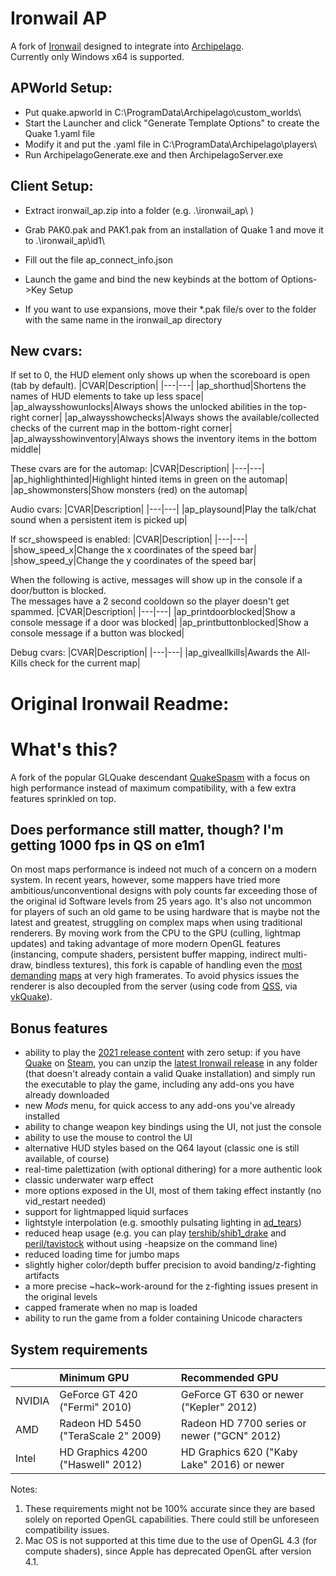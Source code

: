 # Ironwail AP
A fork of [Ironwail](https://github.com/andrei-drexler/ironwail) designed to integrate into [Archipelago](https://github.com/ArchipelagoMW/Archipelago/releases).  
Currently only Windows x64 is supported.  

## APWorld Setup:
- Put quake.apworld in C:\\ProgramData\\Archipelago\\custom_worlds\\
- Start the Launcher and click "Generate Template Options" to create the Quake 1.yaml file
- Modify it and put the .yaml file in C:\\ProgramData\\Archipelago\\players\\
- Run ArchipelagoGenerate.exe and then ArchipelagoServer.exe

## Client Setup:
- Extract ironwail_ap.zip into a folder (e.g. .\\ironwail_ap\\ )
- Grab PAK0.pak and PAK1.pak from an installation of Quake 1 and move it to .\\ironwail_ap\\id1\\
- Fill out the file ap_connect_info.json
- Launch the game and bind the new keybinds at the bottom of Options->Key Setup

- If you want to use expansions, move their *.pak file/s over to the folder with the same name in the ironwail_ap directory

## New cvars:
If set to 0, the HUD element only shows up when the scoreboard is open (tab by default).
|CVAR|Description|
|---|---|
|ap_shorthud|Shortens the names of HUD elements to take up less space|
|ap_alwaysshowunlocks|Always shows the unlocked abilities in the top-right corner|
|ap_alwaysshowchecks|Always shows the available/collected checks of the current map in the bottom-right corner|
|ap_alwaysshowinventory|Always shows the inventory items in the bottom middle|

These cvars are for the automap:
|CVAR|Description|
|---|---|
|ap_highlighthinted|Highlight hinted items in green on the automap|
|ap_showmonsters|Show monsters (red) on the automap|

Audio cvars:
|CVAR|Description|
|---|---|
|ap_playsound|Play the talk/chat sound when a persistent item is picked up|

If scr_showspeed is enabled:
|CVAR|Description|
|---|---|
|show_speed_x|Change the x coordinates of the speed bar|
|show_speed_y|Change the y coordinates of the speed bar|

When the following is active, messages will show up in the console if a door/button is blocked.  
The messages have a 2 second cooldown so the player doesn't get spammed.
|CVAR|Description|
|---|---|
|ap_printdoorblocked|Show a console message if a door was blocked|
|ap_printbuttonblocked|Show a console message if a button was blocked|

Debug cvars:
|CVAR|Description|
|---|---|
|ap_giveallkills|Awards the All-Kills check for the current map|

# Original Ironwail Readme:

# What's this?
A fork of the popular GLQuake descendant [QuakeSpasm](https://sourceforge.net/projects/quakespasm/) with a focus on high performance instead of maximum compatibility, with a few extra features sprinkled on top.

## Does performance still matter, though? I'm getting 1000 fps in QS on e1m1
On most maps performance is indeed not much of a concern on a modern system. In recent years, however, some mappers have tried more ambitious/unconventional designs with poly counts far exceeding those of the original id Software levels from 25 years ago. It's also not uncommon for players of such an old game to be using hardware that is maybe not the latest and greatest, struggling on complex maps when using traditional renderers. By moving work from the CPU to the GPU (culling, lightmap updates) and taking advantage of more modern OpenGL features (instancing, compute shaders, persistent buffer mapping, indirect multi-draw, bindless textures), this fork is capable of handling even the [most](https://www.quaddicted.com/reviews/ter_shibboleth_drake_redux.html) [demanding](https://www.quaddicted.com/forum/viewtopic.php?id=1171) [maps](https://www.quaddicted.com/reviews/ravenkeep.html) at very high framerates. To avoid physics issues the renderer is also decoupled from the server (using code from [QSS](https://github.com/Shpoike/Quakespasm/), via [vkQuake](https://github.com/Novum/vkQuake)).

## Bonus features
- ability to play the [2021 release content](https://store.steampowered.com/app/2310/QUAKE/) with zero setup: if you have [Quake](https://store.steampowered.com/app/2310/QUAKE/) on [Steam](https://store.steampowered.com/app/2310/QUAKE/), you can unzip the [latest Ironwail release](https://github.com/andrei-drexler/ironwail/releases/latest) in any folder (that doesn't already contain a valid Quake installation) and simply run the executable to play the game, including any add-ons you have already downloaded
- new *Mods* menu, for quick access to any add-ons you've already installed
- ability to change weapon key bindings using the UI, not just the console
- ability to use the mouse to control the UI
- alternative HUD styles based on the Q64 layout (classic one is still available, of course)
- real-time palettization (with optional dithering) for a more authentic look
- classic underwater warp effect
- more options exposed in the UI, most of them taking effect instantly (no vid_restart needed)
- support for lightmapped liquid surfaces
- lightstyle interpolation (e.g. smoothly pulsating lighting in [ad_tears](https://www.moddb.com/mods/arcane-dimensions))
- reduced heap usage (e.g. you can play [tershib/shib1_drake](https://www.quaddicted.com/reviews/ter_shibboleth_drake_redux.html) and [peril/tavistock](https://www.quaddicted.com/forum/viewtopic.php?id=1171) without using -heapsize on the command line)
- reduced loading time for jumbo maps
- slightly higher color/depth buffer precision to avoid banding/z-fighting artifacts
- a more precise ~hack~work-around for the z-fighting issues present in the original levels
- capped framerate when no map is loaded
- ability to run the game from a folder containing Unicode characters

## System requirements

| | Minimum GPU | Recommended GPU |
|:--|:--|:--|
|NVIDIA|GeForce GT 420 ("Fermi" 2010)|GeForce GT 630 or newer ("Kepler" 2012)|
|AMD|Radeon HD 5450 ("TeraScale 2" 2009) |Radeon HD 7700 series or newer ("GCN" 2012)|
|Intel|HD Graphics 4200 ("Haswell" 2012)|HD Graphics 620 ("Kaby Lake" 2016) or newer|

Notes:
1) These requirements might not be 100% accurate since they are based solely on reported OpenGL capabilities. There could still be unforeseen compatibility issues.
2) Mac OS is not supported at this time due to the use of OpenGL 4.3 (for compute shaders), since Apple has deprecated OpenGL after version 4.1.

